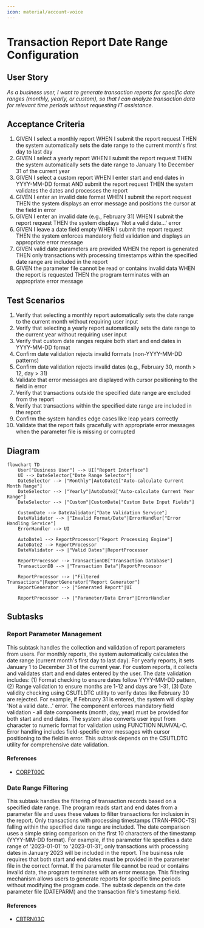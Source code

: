 ```yaml
---
icon: material/account-voice
---
```

# Transaction Report Date Range Configuration

## User Story
_As a business user, I want to generate transaction reports for specific date ranges (monthly, yearly, or custom), so that I can analyze transaction data for relevant time periods without requesting IT assistance._

## Acceptance Criteria
1. GIVEN I select a monthly report WHEN I submit the report request THEN the system automatically sets the date range to the current month's first day to last day
2. GIVEN I select a yearly report WHEN I submit the report request THEN the system automatically sets the date range to January 1 to December 31 of the current year
3. GIVEN I select a custom report WHEN I enter start and end dates in YYYY-MM-DD format AND submit the report request THEN the system validates the dates and processes the report
4. GIVEN I enter an invalid date format WHEN I submit the report request THEN the system displays an error message and positions the cursor at the field in error
5. GIVEN I enter an invalid date (e.g., February 31) WHEN I submit the report request THEN the system displays 'Not a valid date...' error
6. GIVEN I leave a date field empty WHEN I submit the report request THEN the system enforces mandatory field validation and displays an appropriate error message
7. GIVEN valid date parameters are provided WHEN the report is generated THEN only transactions with processing timestamps within the specified date range are included in the report
8. GIVEN the parameter file cannot be read or contains invalid data WHEN the report is requested THEN the program terminates with an appropriate error message

## Test Scenarios
1. Verify that selecting a monthly report automatically sets the date range to the current month without requiring user input
2. Verify that selecting a yearly report automatically sets the date range to the current year without requiring user input
3. Verify that custom date ranges require both start and end dates in YYYY-MM-DD format
4. Confirm date validation rejects invalid formats (non-YYYY-MM-DD patterns)
5. Confirm date validation rejects invalid dates (e.g., February 30, month > 12, day > 31)
6. Validate that error messages are displayed with cursor positioning to the field in error
7. Verify that transactions outside the specified date range are excluded from the report
8. Verify that transactions within the specified date range are included in the report
9. Confirm the system handles edge cases like leap years correctly
10. Validate that the report fails gracefully with appropriate error messages when the parameter file is missing or corrupted

## Diagram
```mermaid
flowchart TD
    User["Business User"] --> UI["Report Interface"]
    UI --> DateSelector["Date Range Selector"]
    DateSelector --> |"Monthly"|AutoDate1["Auto-calculate Current Month Range"]
    DateSelector --> |"Yearly"|AutoDate2["Auto-calculate Current Year Range"]
    DateSelector --> |"Custom"|CustomDate["Custom Date Input Fields"]
    
    CustomDate --> DateValidator["Date Validation Service"]
    DateValidator --> |"Invalid Format/Date"|ErrorHandler["Error Handling Service"]
    ErrorHandler --> UI
    
    AutoDate1 --> ReportProcessor["Report Processing Engine"]
    AutoDate2 --> ReportProcessor
    DateValidator --> |"Valid Dates"|ReportProcessor
    
    ReportProcessor --> TransactionDB["Transaction Database"]
    TransactionDB --> |"Transaction Data"|ReportProcessor
    
    ReportProcessor --> |"Filtered Transactions"|ReportGenerator["Report Generator"]
    ReportGenerator --> |"Generated Report"|UI
    
    ReportProcessor --> |"Parameter/Data Error"|ErrorHandler
```

## Subtasks
### Report Parameter Management
This subtask handles the collection and validation of report parameters from users. For monthly reports, the system automatically calculates the date range (current month's first day to last day). For yearly reports, it sets January 1 to December 31 of the current year. For custom reports, it collects and validates start and end dates entered by the user. The date validation includes: (1) Format checking to ensure dates follow YYYY-MM-DD pattern, (2) Range validation to ensure months are 1-12 and days are 1-31, (3) Date validity checking using CSUTLDTC utility to verify dates like February 30 are rejected. For example, if February 31 is entered, the system will display 'Not a valid date...' error. The component enforces mandatory field validation - all date components (month, day, year) must be provided for both start and end dates. The system also converts user input from character to numeric format for validation using FUNCTION NUMVAL-C. Error handling includes field-specific error messages with cursor positioning to the field in error. This subtask depends on the CSUTLDTC utility for comprehensive date validation.
#### References
- [CORPT00C](/CORPT00C.md)
### Date Range Filtering
This subtask handles the filtering of transaction records based on a specified date range. The program reads start and end dates from a parameter file and uses these values to filter transactions for inclusion in the report. Only transactions with processing timestamps (TRAN-PROC-TS) falling within the specified date range are included. The date comparison uses a simple string comparison on the first 10 characters of the timestamp (YYYY-MM-DD format). For example, if the parameter file specifies a date range of '2023-01-01' to '2023-01-31', only transactions with processing dates in January 2023 will be included in the report. The business rule requires that both start and end dates must be provided in the parameter file in the correct format. If the parameter file cannot be read or contains invalid data, the program terminates with an error message. This filtering mechanism allows users to generate reports for specific time periods without modifying the program code. The subtask depends on the date parameter file (DATEPARM) and the transaction file's timestamp field.
#### References
- [CBTRN03C](/CBTRN03C.md)